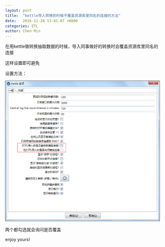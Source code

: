 ```yaml
---
layout: post
title:  "kettle导入转换的时候不覆盖资源库里同名的连接的方法"
date:   2016-11-28 13:41:07 +0800
categories: ETL
author: Chen Min
---
```


在用kettle做转换抽取数据的时候，导入同事做好的转换时会覆盖资源库里同名的连接


这样设置即可避免



设置方法：


![image](../img/20161128133845.png)


两个都勾选就会询问是否覆盖


enjoy yours!